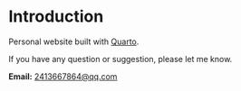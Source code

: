 # Introduction

Personal website built with [Quarto](https://quarto.org).

If you have any question or suggestion, please let me know.

**Email:** 2413667864@qq.com
